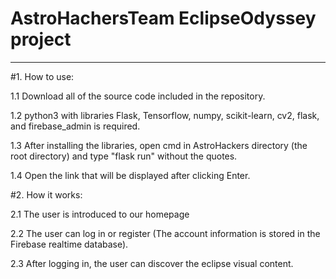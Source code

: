 # AstroHachersTeam EclipseOdyssey project
-------------------------------------------

#1. How to use:

1.1 Download all of the source code included in the repository.

1.2 python3 with libraries Flask, Tensorflow, numpy, scikit-learn, cv2, flask, and firebase_admin is required.

1.3 After installing the libraries, open cmd in AstroHackers directory (the root directory) and type "flask run" without the quotes.

1.4 Open the link that will be displayed after clicking Enter.

#2. How it works:

2.1 The user is introduced to our homepage

2.2 The user can log in or register (The account information is stored in the Firebase realtime database).

2.3 After logging in, the user can discover the eclipse visual content.
